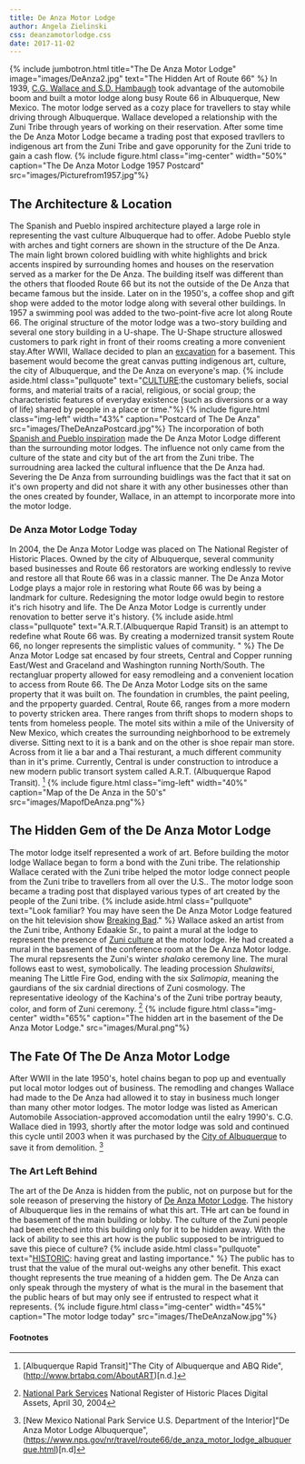 ```yaml
---
title: De Anza Motor Lodge
author: Angela Zielinski
css: deanzamotorlodge.css
date: 2017-11-02
---
```

{% include jumbotron.html
title="The De Anza Motor Lodge"
image="images/DeAnza2.jpg"
text="The Hidden Art of Route 66"
%} 
In 1939, [C.G. Wallace and S.D. Hambaugh](https://www.nps.gov/nr/travel/route66/de_anza_motor_lodge_albuquerque.html) took advantage of the automobile boom and built a motor lodge along busy Route 66 in Albuquerque, New Mexico. The motor lodge served as a cozy place for travellers to stay while driving through Albuquerque. Wallace developed a relationship with the Zuni Tribe through years of working on their reservation. After some time the De Anza Motor Lodge became a trading post that exposed travllers to indigenous art from the Zuni Tribe and gave opporunity for the Zuni tride to gain a cash flow. 
{% include figure.html
  class="img-center"
  width="50%"
  caption="The De Anza Motor Lodge 1957 Postcard"
  src="images/Picturefrom1957.jpg"%}
## The Architecture & Location
The Spanish and Pueblo inspired architecture played a large role in representing the vast culture Albuquerque had to offer. Adobe Pueblo style with arches and tight corners are shown in the structure of the De Anza. The main light brown colored buidling with white highlights and brick accents inspired by surrounding homes and houses on the reservation served as a marker for the De Anza. The building itself was different than the others that flooded Route 66 but its not the outside of the De Anza that became famous but the inside. 
Later on in the 1950's, a coffee shop and gift shop were added to the motor lodge along with several other buildings. In 1957 a swimming pool was added to the two-point-five acre lot along Route 66. The original structure of the motor lodge was a two-story building and several one story building in a U-shape. The U-Shape structure alloswed customers to park right in front of their rooms creating a more convenient stay.After WWII, Wallace decided to plan an [excavation](https://www.nps.gov/nr/travel/route66/de_anza_motor_lodge_albuquerque.html) for a basement. This basement would become the great canvas putting indigenous art, culture, the city of Albuquerque, and the De Anza on everyone's map. 
{% include aside.html
  class="pullquote"
  text="[CULTURE](https://www.merriam-webster.com/dictionary/culture):the customary beliefs, social forms, and material traits of a racial, religious, or social group; the characteristic features of everyday existence (such as diversions or a way of life) shared by people in a place or time."%} 
{% include figure.html
  class="img-left"
  width="43%"
  caption="Postcard of The De Anza"
  src="images/TheDeAnzaPostcard.jpg"%} 
The incorporation of both [Spanish and Pueblo inspiration](https://www.nps.gov/nr/travel/route66/de_anza_motor_lodge_albuquerque.html) made the De Anza Motor Lodge different than the surrounding motor lodges. The influence not only came from the culture of the state and city but of the art from the Zuni tribe. The surroudning area lacked the cultural influence that the De Anza had. Severing the De Anza from surrounding buidlings was the fact that it sat on it's own property and did not share it with any other businesses other than the ones created by founder, Wallace, in an attempt to incorporate more into the motor lodge.
### De Anza Motor Lodge Today
In 2004, the De Anza Motor Lodge was placed on The National Register of Historic Places. Owned by the city of Albuquerque, several community based businesses and Route 66 restorators are working endlessly to revive and restore all that Route 66 was in a classic manner. The De Anza Motor Lodge plays a major role in restoring what Route 66 was by being a landmark for culture. Redesigning the motor lodge owuld begin to restore it's rich hisotry and life. The De Anza Motor Lodge is currently under renovation to better serve it's history.
{% include aside.html
  class="pullquote"
  text="A.R.T.(Albuquerque Rapid Transit) is an attempt to redefine what Route 66 was. By creating a modernized transit system Route 66, no longer represents the simplistic values of community. "
  %}
The De Anza Motor Lodge sat encased by four streets, Central and Copper running East/West and Graceland and Washington running North/South. The rectangluar property allowed for easy remodleing and a convenient location to access from Route 66.
The De Anza Motor Lodge sits on the same property that it was built on. The foundation in crumbles, the paint peeling, and the prpoperty guarded. Central, Route 66, ranges from a more modern to poverty stricken area. There ranges from thrift shops to modern shops to tents from homeless people. The motel sits within a mile of the University of New Mexico, which creates the surrounding neighborhood to be extremely diverse. Sitting next to it is a bank and on the other is shoe repair man store. Across from it lie a bar and a Thai resturant, a much different community than in it's prime. Currently, Central is under construction to introduce a new modern public transort system called A.R.T. (Albuquerque Rapod Transit). [^source3]
{% include figure.html
  class="img-left"
  width="40%"
  caption="Map of the De Anza in the 50's"
  src="images/MapofDeAnza.png"%}
## The Hidden Gem of the De Anza Motor Lodge
The motor lodge itself represented a work of art. Before building the motor lodge Wallace began to form a bond with the Zuni tribe. The relationship Wallace cerated with the Zuni tribe helped the motor lodge connect people from the Zuni tribe to travellers from all over the U.S.. The motor lodge soon became a trading post that displayed various types of art created by the people of the Zuni tribe.
{% include aside.html
  class="pullquote"
  text="Look familiar? You may have seen the De Anza Motor Lodge featured on the hit television show [Breaking Bad](http://www.route66news.com/2017/05/24/redevelopment-de-anza-motor-lodge/)."
  %}
Wallace asked an artist from the Zuni tribe, Anthony Edaakie Sr., to paint a mural at the lodge to represent the presence of [Zuni culture](https://npgallery.nps.gov/NRHP/AssetDetail?assetID=1652f5f1-4ba9-4355-9a4b-4cecf5f17aa4) at the motor lodge. He had created a mural in the basement of the conference room at the De Anza Motor lodge. The mural repsresents the Zuni's winter *shalako* ceremony line. The mural follows east to west, symobolically. The leading procession *Shulawitsi*, meaning The Little Fire God, ending with the six *Salimopia*, meaning the gaurdians of the six cardnial directions of Zuni cosmology. The representative ideology of the Kachina's of the Zuni tribe portray beauty, color, and form of Zuni ceremony. [^source]
 {% include figure.html
  class="img-center"
  width="65%"
  caption="The hidden art in the basement of the De Anza Motor Lodge."
  src="images/Mural.png"%}
## The Fate Of The De Anza Motor Lodge
After WWII in the late 1950's, hotel chains began to pop up and eventually put local motor lodges out of business. The remodling and changes Wallace had made to the De Anza had allowed it to stay in business much longer than many other motor lodges. The motor lodge was listed as American Automobile Association-approved accomodation until the ealry 1990's. C.G. Wallace died in 1993, shortly after the motor lodge was sold and continued this cycle until 2003 when it was purchased by the [City of Albuquerque](https://www.cabq.gov/planning/boards-commissions/landmarks-urban-conservation-commission/historic-landmarks) to save it from demolition. [^source2]
### The Art Left Behind
The art of the De Anza is hidden from the public, not on purpose but for the sole reeason of preserving the history of [De Anza Motor Lodge](http://www.route66news.com/2017/05/24/redevelopment-de-anza-motor-lodge/). The history of Albuquerque lies in the remains of what this art. THe art can be found in the basement of the main building or lobby.
The culture of the Zuni people had been eteched into this building only for it to be hidden away. With the lack of ability to see this art how is the public supposed to be intrigued to save this piece of culture? 
{% include aside.html
  class="pullquote"
  text="[HISTORIC](https://www.merriam-webster.com/dictionary/historic): having great and lasting importance."
 %} 
The public has to trust that the value of the mural out-weighs any other benefit. This exact thought represents the true meaning of a hidden gem. The De Anza can only speak through the mystery of what is the mural in the basement that the public hears of but may only see if entrusted to respect what it represents.
{% include figure.html
  class="img-center"
  width="45%"
  caption="The motor lodge today"
  src="images/TheDeAnzaNow.jpg"%}
#### Footnotes
[^source]: [National Park Services](https://npgallery.nps.gov/NRHP/AssetDetail?assetID=1652f5f1-4ba9-4355-9a4b-4cecf5f17aa4) National Register of Historic Places Digital Assets, April 30, 2004
[^source2]: [New Mexico National Park Service U.S. Department of the Interior]"De Anza Motor Lodge Albuquerque",(https://www.nps.gov/nr/travel/route66/de_anza_motor_lodge_albuquerque.html)[n.d]
[^source3]: [Albuquerque Rapid Transit]"The City of Albuquerque and ABQ Ride",(http://www.brtabq.com/AboutART)[n.d.] 
